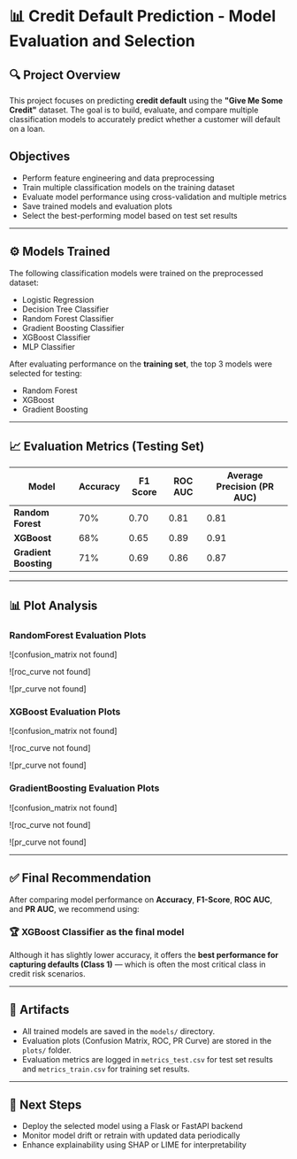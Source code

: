 # 📊 Credit Default Prediction - Model Evaluation and Selection

## 🔍 Project Overview

This project focuses on predicting **credit default** using the **"Give Me Some Credit"** dataset. The goal is to build, evaluate, and compare multiple classification models to accurately predict whether a customer will default on a loan.

## Objectives

- Perform feature engineering and data preprocessing
- Train multiple classification models on the training dataset
- Evaluate model performance using cross-validation and multiple metrics
- Save trained models and evaluation plots
- Select the best-performing model based on test set results

---

## ⚙️ Models Trained

The following classification models were trained on the preprocessed dataset:

- Logistic Regression
- Decision Tree Classifier
- Random Forest Classifier
- Gradient Boosting Classifier
- XGBoost Classifier
- MLP Classifier

After evaluating performance on the **training set**, the top 3 models were selected for testing:

- Random Forest
- XGBoost
- Gradient Boosting

---

## 📈 Evaluation Metrics (Testing Set)

| Model              | Accuracy | F1 Score | ROC AUC | Average Precision (PR AUC) |
|--------------------|----------|----------|---------|-----------------------------|
| **Random Forest**      | 70%      | 0.70     | 0.81    | 0.81                        |
| **XGBoost**            | 68%      | 0.65     | 0.89    | 0.91                        |
| **Gradient Boosting**  | 71%      | 0.69     | 0.86    | 0.87                        |

---

## 📊 Plot Analysis
### RandomForest Evaluation Plots
![confusion_matrix not found]

![roc_curve not found]

![pr_curve not found]

### XGBoost Evaluation Plots
![confusion_matrix not found]

![roc_curve not found]

![pr_curve not found]

### GradientBoosting Evaluation Plots
![confusion_matrix not found]

![roc_curve not found]

![pr_curve not found]


---

## ✅ Final Recommendation

After comparing model performance on **Accuracy**, **F1-Score**, **ROC AUC**, and **PR AUC**, we recommend using:

### 🏆 **XGBoost Classifier** as the final model

Although it has slightly lower accuracy, it offers the **best performance for capturing defaults (Class 1)** — which is often the most critical class in credit risk scenarios.

---

## 📂 Artifacts

- All trained models are saved in the `models/` directory.
- Evaluation plots (Confusion Matrix, ROC, PR Curve) are stored in the `plots/` folder.
- Evaluation metrics are logged in `metrics_test.csv` for test set results and `metrics_train.csv` for training set results.

---

## 📌 Next Steps

- Deploy the selected model using a Flask or FastAPI backend
- Monitor model drift or retrain with updated data periodically
- Enhance explainability using SHAP or LIME for interpretability
